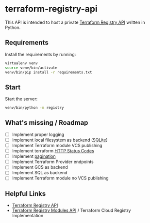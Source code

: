 # terraform-registry-api

This API is intended to host a private [Terraform Registry API](https://developer.hashicorp.com/terraform/cloud-docs/api-docs/private-registry/modules#create-a-module-version) written in Python.

## Requirements

Install the requirements by running:

```bash
virtualenv venv
source venv/bin/activate
venv/bin/pip install -r requirements.txt
```

## Start

Start the server:

```bash
venv/bin/python -m registry
```

## What's missing / Roadmap

- [ ] Implement proper logging
- [ ] Implement local filesystem as backend ([SQLite](https://docs.python.org/3/library/sqlite3.html))
- [ ] Implement Terraform module VCS publishing
- [ ] Implement terraform [HTTP Status Codes](https://developer.hashicorp.com/terraform/registry/api-docs#http-status-codes)
- [ ] Implement [pagination](https://developer.hashicorp.com/terraform/registry/api-docs#pagination)
- [ ] Implement Terraform Provider endpoints
- [ ] Implement GCS as backend
- [ ] Implement SQL as backend
- [ ] Implement Terraform module no VCS publishing

## Helpful Links

- [Terraform Registry API](https://developer.hashicorp.com/terraform/registry/api-docs)
- [Terraform Registry Modules API](https://developer.hashicorp.com/terraform/cloud-docs/api-docs/private-registry/modules#publish-a-private-module-from-a-vcs) / Terraform Cloud Registry Implementation
